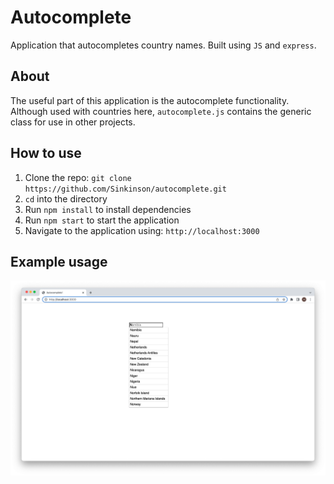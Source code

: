 # Autocomplete

Application that autocompletes country names. Built using `JS` and `express`.

## About

The useful part of this application is the autocomplete functionality. Although used with countries here, `autocomplete.js` contains the generic class for use in other projects.

## How to use

1. Clone the repo: `git clone https://github.com/Sinkinson/autocomplete.git`
2. `cd` into the directory
3. Run `npm install` to install dependencies
4. Run `npm start` to start the application
5. Navigate to the application using: `http://localhost:3000`

## Example usage

![](public/images/homepage.png)
